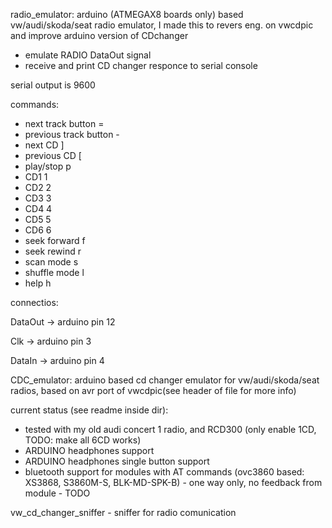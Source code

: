 
radio_emulator: arduino (ATMEGAX8 boards only) based vw/audi/skoda/seat radio emulator, I made this to revers eng. on vwcdpic and improve arduino version of CDchanger

 - emulate RADIO DataOut signal
 - receive and print CD changer responce to serial console

serial output is 9600

commands:
 
- next track button       =
- previous track button   -
- next CD                 ]
- previous CD             [
- play/stop               p
- CD1                     1
- CD2                     2
- CD3                     3
- CD4                     4
- CD5                     5
- CD6                     6
- seek forward            f
- seek rewind             r
- scan mode               s
- shuffle mode            l
- help                    h
 
connectios:

 DataOut -> arduino pin 12

 Clk     -> arduino pin 3

 DataIn  -> arduino pin 4 

CDC_emulator: arduino based cd changer emulator for vw/audi/skoda/seat radios, based on avr port of vwcdpic(see header of file for more info)

current status (see readme inside dir):
- tested with my old audi concert 1 radio, and RCD300 (only enable 1CD, TODO: make all 6CD works)
- ARDUINO headphones support
- ARDUINO headphones single button support
- bluetooth support for modules with AT commands (ovc3860 based: XS3868, S3860M-S, BLK-MD-SPK-B) - one way only, no feedback from module - TODO

vw_cd_changer_sniffer - sniffer for radio comunication

